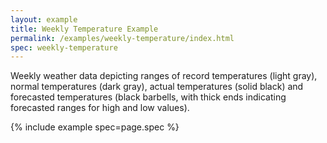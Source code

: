 ```yaml
---
layout: example
title: Weekly Temperature Example
permalink: /examples/weekly-temperature/index.html
spec: weekly-temperature
---
```


Weekly weather data depicting ranges of record temperatures (light gray), normal temperatures (dark gray), actual temperatures (solid black) and forecasted temperatures (black barbells, with thick ends indicating forecasted ranges for high and low values).

{% include example spec=page.spec %}
